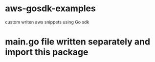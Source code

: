 # aws-gosdk-examples
custom writen aws snippets using Go sdk
# main.go file written separately and import this package
